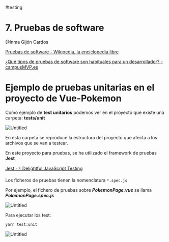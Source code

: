#testing


# 7. Pruebas de software

@Inma Gijón Cardos 

[Pruebas de software - Wikipedia, la enciclopedia libre](https://es.wikipedia.org/wiki/Pruebas_de_software)

[¿Qué tipos de pruebas de software son habituales para un desarrollador? - campusMVP.es](https://www.campusmvp.es/recursos/post/que-tipos-de-pruebas-de-software-son-habituales-para-un-desarrollador.aspx)

# Ejemplo de pruebas unitarias en el proyecto de Vue-Pokemon

Como ejemplo de **test unitarios** podemos ver en el proyecto que existe una carpeta: **tests/unit**

![Untitled](400%20🌋%20Implantación%20de%20aplicaciones%20web/7%20Pruebas%20de%20software/Untitled.png)

En esta carpeta se reproduce la estructura del proyecto que afecta a los archivos que se van a testear.

En este proyecto para pruebas, se ha utilizado el framework de pruebas **Jest**

[Jest · 🃏 Delightful JavaScript Testing](https://jestjs.io/es-ES/)

Los ficheros de pruebas tienen la nomenclatura `*.spec.js`

Por ejemplo, el fichero de pruebas sobre ***PokemonPage.vue*** se llama ***PokemonPage.spec.js***

![Untitled](400%20🌋%20Implantación%20de%20aplicaciones%20web/7%20Pruebas%20de%20software/Untitled%201.png)

Para ejecutar los test:

```bash
yarn test:unit
```

![Untitled](400%20🌋%20Implantación%20de%20aplicaciones%20web/7%20Pruebas%20de%20software/Untitled%202.png)